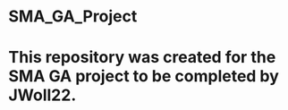 # SMA_GA_Project

# This repository was created for the SMA GA project to be completed by JWoll22.  
